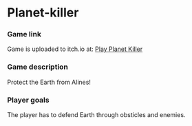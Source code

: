 # Planet-killer

### Game link
Game is uploaded to itch.io at: [Play Planet Killer](https://wrathchild14.itch.io/planet-killer)


### Game description
Protect the Earth from Alines!

### Player goals
The player has to defend Earth through obsticles and enemies.
